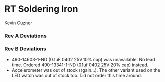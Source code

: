 # RT Soldering Iron
Kevin Cuzner

### Rev A Deviations

### Rev B Deviations

- 490-14603-1-ND (0.1uF 0402 25V 10% cap) was unavailable. No lead time.
  Ordered 490-13341-1-ND (0.1uf 0402 25V 20% cap) instead.
- Accelerometer was out of stock (again...). The other variant used on the LED
  watch was out of stock too. Did not order this time around.

